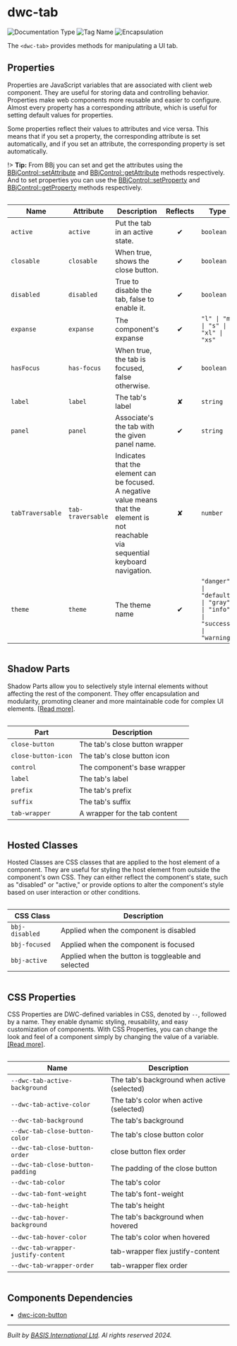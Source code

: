 # dwc-tab
![Documentation Type](https://img.shields.io/badge/Documentation-dwc-%23006aff) ![Tag Name](https://img.shields.io/badge/Component-dwc--tab-%23006aff)  ![Encapsulation](https://img.shields.io/badge/Encapsulation-shadow-%23006aff)

The `<dwc-tab>` provides methods for manipulating a UI tab.


## Properties 


Properties are JavaScript variables that are associated with client web component.
They are useful for storing data and controlling behavior. Properties make web components more reusable and easier to configure.
Almost every property has a corresponding attribute, which is useful for setting default values for properties.

Some properties reflect their values to attributes and vice versa. This means that if you set a property, the corresponding attribute is set automatically, and if you set an attribute, the corresponding property is set automatically.

!> **Tip:** From BBj you can set and get the attributes using the [BBjControl::setAttribute](https://documentation.basis.cloud/BASISHelp/WebHelp/bbjobjects/SysGui/bbjcontrol/BBjControl_setAttribute.htm)
and [BBjControl::getAttribute](https://documentation.basis.cloud/BASISHelp/WebHelp/bbjobjects/SysGui/bbjcontrol/BBjControl_getAttribute.htm) methods respectively.
And to set properties you can use the [BBjControl::setProperty](https://documentation.basis.cloud/BASISHelp/WebHelp/bbjobjects/SysGui/bbjcontrol/BBjControl_setProperty.htm) and [BBjControl::getProperty](https://documentation.basis.cloud/BASISHelp/WebHelp/bbjobjects/SysGui/bbjcontrol/BBjControl_getProperty.htm) methods respectively.
<div style="overflow-x: auto;">

| Name               | Attribute           | Description                                                                                                                             | Reflects | Type                                                                    | Default       |
| ------------------ | ------------------- | --------------------------------------------------------------------------------------------------------------------------------------- | :------: | ----------------------------------------------------------------------- | ------------- |
| ``active``         | ``active``          | Put the tab in an active state.                                                                                                         | &#x2714; | ``boolean``                                                             | ``false``     |
| ``closable``       | ``closable``        | When true, shows the close button.                                                                                                      | &#x2714; | ``boolean``                                                             | ``false``     |
| ``disabled``       | ``disabled``        | True to disable the tab, false to enable it.                                                                                            | &#x2714; | ``boolean``                                                             | ``false``     |
| ``expanse``        | ``expanse``         | The component's expanse                                                                                                                 | &#x2714; | ``"l" \| "m" \| "s" \| "xl" \| "xs"``                                   | ``'m'``       |
| ``hasFocus``       | ``has-focus``       | When true, the tab is focused, false otherwise.                                                                                         | &#x2714; | ``boolean``                                                             | ``false``     |
| ``label``          | ``label``           | The tab's label                                                                                                                         | &#x2718; | ``string``                                                              | ``''``        |
| ``panel``          | ``panel``           | Associate's the tab with the given panel name.                                                                                          | &#x2714; | ``string``                                                              | ``''``        |
| ``tabTraversable`` | ``tab-traversable`` | Indicates that the element can be focused. A negative value means that the element is not reachable via sequential keyboard navigation. | &#x2718; | ``number``                                                              | ``0``         |
| ``theme``          | ``theme``           | The theme name                                                                                                                          | &#x2714; | ``"danger" \| "default" \| "gray" \| "info" \| "success" \| "warning"`` | ``'default'`` |


</div>

## Shadow Parts


Shadow Parts allow you to selectively style internal elements without affecting the rest of the component.
They offer encapsulation and modularity, promoting cleaner and more maintainable code for complex UI elements. [[Read more]](theme-engine/css-shadow-parts).
<div style="overflow-x: auto;">

| Part                  | Description                    |
| --------------------- | ------------------------------ |
| ``close-button``      | The tab's close button wrapper |
| ``close-button-icon`` | The tab's close button icon    |
| ``control``           | The component's base wrapper   |
| ``label``             | The tab's label                |
| ``prefix``            | The tab's prefix               |
| ``suffix``            | The tab's suffix               |
| ``tab-wrapper``       | A wrapper for the tab content  |


</div>

## Hosted Classes


Hosted Classes are CSS classes that are applied to the host element of a component. They are useful for styling the host element from outside the component's own CSS.
They can either reflect the component's state, such as "disabled" or "active," or provide options to alter the component's style based on user interaction or other conditions.
<div style="overflow-x: auto;">

| CSS Class        | Description                                        |
| ---------------- | -------------------------------------------------- |
| ``bbj-disabled`` | Applied when the component is disabled             |
| ``bbj-focused``  | Applied when the component is focused              |
| ``bbj-active``   | Applied when the button is toggleable and selected |


</div>

## CSS Properties


CSS Properties are DWC-defined variables in CSS, denoted by `--`, followed by a name.
They enable dynamic styling, reusability, and easy customization of components.
With CSS Properties, you can change the look and feel of a component simply by changing the value of a variable.
[[Read more]](theme-engine/css-variables).
<div style="overflow-x: auto;">

| Name                                  | Description                                 |
| ------------------------------------- | ------------------------------------------- |
| ``--dwc-tab-active-background``       | The tab's background when active (selected) |
| ``--dwc-tab-active-color``            | The tab's color when active (selected)      |
| ``--dwc-tab-background``              | The tab's background                        |
| ``--dwc-tab-close-button-color``      | The tab's close button color                |
| ``--dwc-tab-close-button-order``      | close button flex order                     |
| ``--dwc-tab-close-button-padding``    | The padding of the close button             |
| ``--dwc-tab-color``                   | The tab's color                             |
| ``--dwc-tab-font-weight``             | The tab's font-weight                       |
| ``--dwc-tab-height``                  | The tab's height                            |
| ``--dwc-tab-hover-background``        | The tab's background when hovered           |
| ``--dwc-tab-hover-color``             | The tab's color when hovered                |
| ``--dwc-tab-wrapper-justify-content`` | tab-wrapper flex justify-content            |
| ``--dwc-tab-wrapper-order``           | tab-wrapper flex order                      |


</div>

## Components Dependencies

- [dwc-icon-button](web-components/dwc-icon-button.md)


----------------------------------------------
*Built by [BASIS International Ltd](https://www.basis.cloud/). Al rights reserved 2024.*
